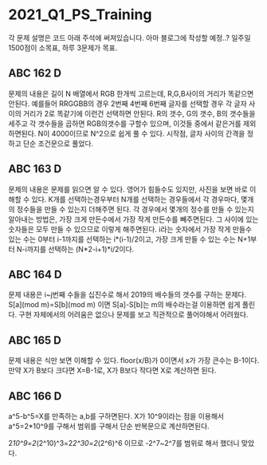 # 2021_Q1_PS_Training

각 문제 설명은 코드 아래 주석에 써져있습니다. 아마 블로그에 작성할 예정..? 일주일 1500점이 소목표, 하루 3문제가 목표.

<h2> ABC 162 D</h2>

문제의 내용은 길이 N 배열에서 RGB 한개씩 고르는데, R,G,B사이의 거리가 똑같으면 안된다. 
예를들어 RRGGBB의 경우 2번째 4번째 6번째 글자를 선택할 경우 각 글자 사이의 거리가 2로 똑같기에 이런건 선택하면 안된다. 
R의 갯수, G의 갯수, B의 갯수들을 세주고 각 갯수들을 곱하면 RGB의갯수를 구할수 있으며, 이것들 중에서 같은거를 제외하면된다. 
N이 4000이므로 N^2으로 쉽게 풀 수 있다. 시작점, 글자 사이의 간격을 정하고 단순 조건문으로 풀었다. 

<h2> ABC 163 D</h2>

문제의 내용은 문제를 읽으면 알 수 있다. 영어가 힘들수도 있지만, 사진을 보면 바로 이해할 수 있다. 
K개를 선택하는경우부터 N개를 선택하는 경우들에서 각 경우마다, 몇개의 정수들을 만들 수 있는지 더해주면 된다. 
각 경우에서 몇개의 정수를 만들 수 있는지 알아내는 방법은, 가장 크게 만든수에서 가장 작게 만든수를 빼주면된다. 그 사이에 있는 숫자들은 모두 만들 수 있으므로 이렇게 해주면된다. 
i라는 숫자에서 가장 작게 만들수 있는 수는 0부터 i-1까지를 선택하는 i*(i-1)/2이고, 가장 크게 만들 수 있는 수는 N+1부터 N-i까지를 선택하는 (N*2-i+1)*i/2이다. 

<h2> ABC 164 D</h2>

문제 내용은 i~j번째 수들을 십진수로 해서 2019의 배수들의 갯수를 구하는 문제다. 
S[a](mod m)=S[b](mod m) 이면 S[a]-S[b]는 m의 배수라는걸 이용하면 쉽게 풀린다. 구현 자체에서의 어려움은 없으나 문제를 보고 직관적으로 풀어야해서 어려웠다. 

<h2> ABC 165 D</h2>

문제 내용은 식만 보면 이해할 수 있다. floor(x/B)가 0이면서 x가 가장 큰수는 B-1이다. 만약 X가 B보다 크다면 X=B-1로, X가 B보다 작다면 X로 계산하면 된다. 

<h2> ABC 166 D</h2>

a^5-b^5=X를 만족하는 a,b를 구하면된다. X가 10^9이라는 점을 이용해서 a^5=2*10^9를 구해서 범위를 구해서 단순 반복문으로 계산하면된다. 

2*10^9=2*(2^10)^3=2*2^30=2*(2^6)^6 이므로 -2^7~2^7를 범위로 해서 했더니 맞았다. 
